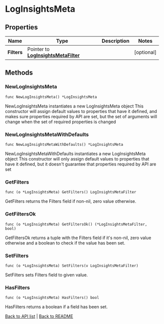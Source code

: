 # LogInsightsMeta

## Properties

Name | Type | Description | Notes
------------ | ------------- | ------------- | -------------
**Filters** | Pointer to [**LogInsightsMetaFilter**](LogInsightsMetaFilter.md) |  | [optional] 

## Methods

### NewLogInsightsMeta

`func NewLogInsightsMeta() *LogInsightsMeta`

NewLogInsightsMeta instantiates a new LogInsightsMeta object
This constructor will assign default values to properties that have it defined,
and makes sure properties required by API are set, but the set of arguments
will change when the set of required properties is changed

### NewLogInsightsMetaWithDefaults

`func NewLogInsightsMetaWithDefaults() *LogInsightsMeta`

NewLogInsightsMetaWithDefaults instantiates a new LogInsightsMeta object
This constructor will only assign default values to properties that have it defined,
but it doesn't guarantee that properties required by API are set

### GetFilters

`func (o *LogInsightsMeta) GetFilters() LogInsightsMetaFilter`

GetFilters returns the Filters field if non-nil, zero value otherwise.

### GetFiltersOk

`func (o *LogInsightsMeta) GetFiltersOk() (*LogInsightsMetaFilter, bool)`

GetFiltersOk returns a tuple with the Filters field if it's non-nil, zero value otherwise
and a boolean to check if the value has been set.

### SetFilters

`func (o *LogInsightsMeta) SetFilters(v LogInsightsMetaFilter)`

SetFilters sets Filters field to given value.

### HasFilters

`func (o *LogInsightsMeta) HasFilters() bool`

HasFilters returns a boolean if a field has been set.


[Back to API list](../README.md#documentation-for-api-endpoints) | [Back to README](../README.md)


